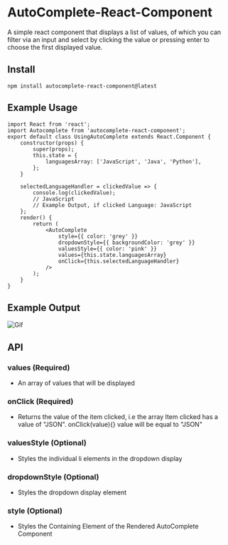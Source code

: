 # AutoComplete-React-Component
A simple react component that displays a list of values, of which you can filter via an input and select by clicking the value or pressing enter to choose the first displayed value.
## Install
```
npm install autocomplete-react-component@latest
```

## Example Usage


```
import React from 'react';
import Autocomplete from 'autocomplete-react-component';
export default class UsingAutoComplete extends React.Component {
	constructor(props) {
		super(props);
		this.state = {
			languagesArray: ['JavaScript', 'Java', 'Python'],
		};
	}

	selectedLanguageHandler = clickedValue => {
		console.log(clickedValue);
		// JavaScript
		// Example Output, if clicked Language: JavaScript
	};
	render() {
		return (
			<AutoComplete
				style={{ color: 'grey' }}
				dropdownStyle={{ backgroundColor: 'grey' }}
				valuesStyle={{ color: 'pink' }}
				values={this.state.languagesArray}
				onClick={this.selectedLanguageHandler}
			/>
		);
	}
}
```

## Example Output
![Gif](https://im3.ezgif.com/tmp/ezgif-3-6e1739121e.gif)

## API
### **values** (Required)
* An array of values that will be displayed

### **onClick** (Required)
* Returns the value of the item clicked, i.e the array Item clicked has a value of "JSON". onClick(value){} value will be equal to "JSON"

### **valuesStyle** (Optional)
* Styles the individual li elements in the dropdown display

### **dropdownStyle** (Optional)
* Styles the dropdown display element

### **style** (Optional)
* Styles the Containing Element of the Rendered AutoComplete Component
        
